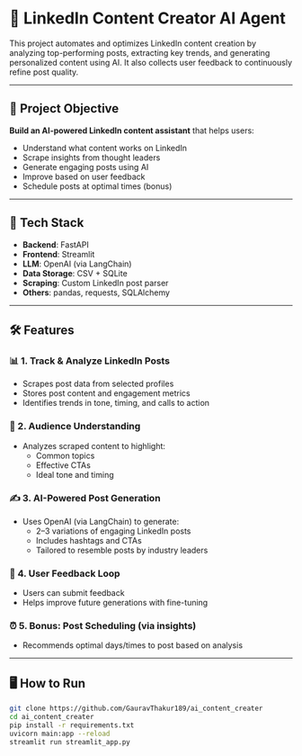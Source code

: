 # 🚀 LinkedIn Content Creator AI Agent

This project automates and optimizes LinkedIn content creation by analyzing top-performing posts, extracting key trends, and generating personalized content using AI. It also collects user feedback to continuously refine post quality.

---

## 🧠 Project Objective

**Build an AI-powered LinkedIn content assistant** that helps users:
- Understand what content works on LinkedIn
- Scrape insights from thought leaders
- Generate engaging posts using AI
- Improve based on user feedback
- Schedule posts at optimal times (bonus)

---

## 🔧 Tech Stack

- **Backend**: FastAPI  
- **Frontend**: Streamlit  
- **LLM**: OpenAI (via LangChain)  
- **Data Storage**: CSV + SQLite  
- **Scraping**: Custom LinkedIn post parser  
- **Others**: pandas, requests, SQLAlchemy

---

## 🛠 Features

### 📊 1. Track & Analyze LinkedIn Posts
- Scrapes post data from selected profiles
- Stores post content and engagement metrics
- Identifies trends in tone, timing, and calls to action

### 🧠 2. Audience Understanding
- Analyzes scraped content to highlight:
  - Common topics
  - Effective CTAs
  - Ideal tone and timing

### ✍️ 3. AI-Powered Post Generation
- Uses OpenAI (via LangChain) to generate:
  - 2–3 variations of engaging LinkedIn posts
  - Includes hashtags and CTAs
  - Tailored to resemble posts by industry leaders

### 💬 4. User Feedback Loop
- Users can submit feedback
- Helps improve future generations with fine-tuning

### ⏰ 5. Bonus: Post Scheduling (via insights)
- Recommends optimal days/times to post based on analysis

---

## 🖥️ How to Run

```bash
git clone https://github.com/GauravThakur189/ai_content_creater
cd ai_content_creater
pip install -r requirements.txt
uvicorn main:app --reload
streamlit run streamlit_app.py
```
